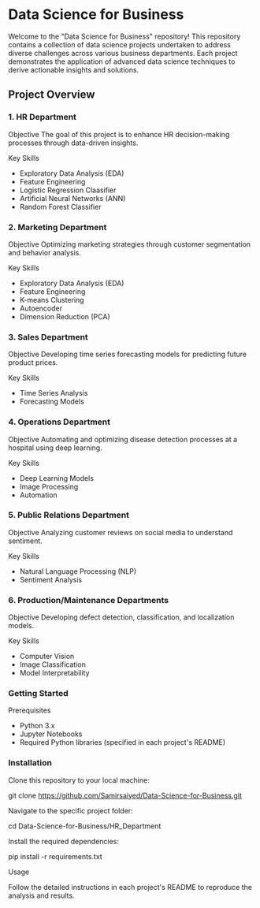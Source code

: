 # Data Science for Business

Welcome to the "Data Science for Business" repository! This repository contains a collection of data science projects undertaken to address diverse challenges across various business departments. Each project demonstrates the application of advanced data science techniques to derive actionable insights and solutions.

## Project Overview
### 1. HR Department
Objective
The goal of this project is to enhance HR decision-making processes through data-driven insights.

Key Skills
- Exploratory Data Analysis (EDA)
- Feature Engineering
- Logistic Regression Claasifier
- Artificial Neural Networks (ANN)
- Random Forest Classifier

### 2. Marketing Department
Objective
Optimizing marketing strategies through customer segmentation and behavior analysis.

Key Skills
- Exploratory Data Analysis (EDA)
- Feature Engineering
- K-means Clustering
- Autoencoder
- Dimension Reduction (PCA)

### 3. Sales Department
Objective
Developing time series forecasting models for predicting future product prices.

Key Skills
- Time Series Analysis
- Forecasting Models

### 4. Operations Department
Objective
Automating and optimizing disease detection processes at a hospital using deep learning.

Key Skills
- Deep Learning Models
- Image Processing
- Automation

### 5. Public Relations Department
Objective
Analyzing customer reviews on social media to understand sentiment.

Key Skills
- Natural Language Processing (NLP)
- Sentiment Analysis

### 6. Production/Maintenance Departments
Objective
Developing defect detection, classification, and localization models.

Key Skills
- Computer Vision
- Image Classification
- Model Interpretability

### Getting Started
Prerequisites
- Python 3.x
- Jupyter Notebooks
- Required Python libraries (specified in each project's README)

### Installation
Clone this repository to your local machine:

git clone https://github.com/Samirsaiyed/Data-Science-for-Business.git

Navigate to the specific project folder:

cd Data-Science-for-Business/HR_Department

Install the required dependencies:

pip install -r requirements.txt

Usage

Follow the detailed instructions in each project's README to reproduce the analysis and results.

